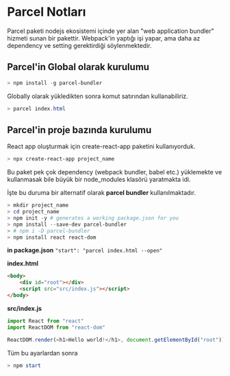 # Parcel Notları
Parcel paketi nodejs ekosistemi içinde yer alan "web application bundler" hizmeti sunan bir pakettir. Webpack'in yaptığı işi yapar, ama daha az dependency ve setting gerektirdiği söylenmektedir.

## Parcel'in Global olarak kurulumu
```powershell
> npm install -g parcel-bundler
```
Globally olarak yükledikten sonra komut satırından kullanabiliriz.
```powershell
> parcel index.html
```

## Parcel'in proje bazında kurulumu
React app oluşturmak için create-react-app paketini kullanıyorduk.
```powershell
> npx create-react-app project_name
```
Bu paket pek çok dependency (webpack bundler, babel etc.) yüklemekte ve kullanmasak bile büyük bir node_modules klasörü yaratmakta idi.

İşte bu duruma bir alternatif olarak **parcel bundler** kullanılmaktadır.
```powershell
> mkdir project_name
> cd project_name
> npm init -y # generates a working package.json for you
> npm install --save-dev parcel-bundler
> # npm i -D parcel-bundler
> npm install react react-dom
```
**in package.json**
```"start": "parcel index.html --open"```

**index.html**
```html
<body>
    <div id="root"></div>
    <script src="src/index.js"></script>
</body>
```
**src/index.js**
```javascript
import React from "react"
import ReactDOM from "react-dom"

ReactDOM.render(<h1>Hello world!</h1>, document.getElementById("root"))
```
Tüm bu ayarlardan sonra
```powershell
> npm start
```


